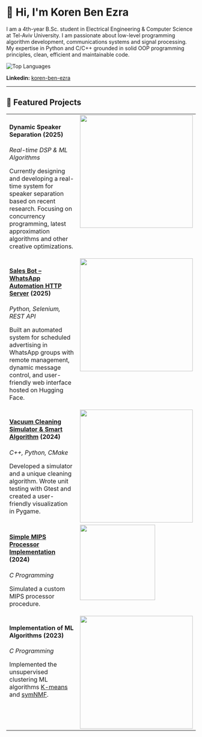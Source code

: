 # 👋 Hi, I'm Koren Ben Ezra

I am a 4th-year B.Sc. student in Electrical Engineering & Computer Science at Tel-Aviv University. I am passionate about low-level programming algorithm development, communications systems and signal processing. My expertise in Python and C/C++ grounded in solid OOP programming principles, clean, efficient and maintainable code.

![Top Languages](https://github-readme-stats.vercel.app/api/top-langs/?username=Koren-Ben-Ezra&layout=compact&theme=tokyonight)  

**Linkedin:** [koren-ben-ezra](https://www.linkedin.com/in/koren-ben-ezra/)  

---

## 🚀 Featured Projects

<table>
  <tr>
    <td valign="top" width="70%">
      <h4>Dynamic Speaker Separation (2025)</h4>
      <p><em>Real-time DSP &amp; ML Algorithms</em></p>
      <p>
        Currently designing and developing a real-time system for speaker separation based on recent research.
        Focusing on concurrency programming, latest approximation algorithms and other creative optimizations.
      </p>
    </td>
    <td valign="top" width="30%">
      <img src="![GLOSS](https://github.com/user-attachments/assets/51717a40-d59f-4684-bda3-57af1d9f2894)
" width="300">
    </td>
  </tr>
  <tr>
    <td valign="top" width="70%">
      <h4>
        <a href="https://github.com/Koren-Ben-Ezra/SalesBot-Doc">Sales Bot – WhatsApp Automation HTTP Server</a> (2025)
      </h4>
      <p><em>Python, Selenium, REST API</em></p>
      <p>
        Built an automated system for scheduled advertising in WhatsApp groups with remote management, dynamic message control, and user-friendly web interface hosted on Hugging Face.
      </p>
    </td>
    <td valign="top" width="30%">
      <img src="https://github.com/user-attachments/assets/289548da-7852-4fe5-98b3-311e7576076b" width="300">
    </td>
  </tr>
  <tr>
    <td valign="top" width="70%">
      <h4>
        <a href="https://github.com/Koren-Ben-Ezra/Smart-Vacuum-Cleaning-Sim">Vacuum Cleaning Simulator &amp; Smart Algorithm</a> (2024)
      </h4>
      <p><em>C++, Python, CMake</em></p>
      <p>
        Developed a simulator and a unique cleaning algorithm. Wrote unit testing with Gtest and created a user-friendly visualization in Pygame.
      </p>
    </td>
    <td valign="top" width="30%">
      <img src="https://github.com/user-attachments/assets/72f4e994-b8d8-4f7c-be33-c9343df4d8f0" width="300">
    </td>
  </tr>
  <tr>
    <td valign="top" width="70%">
      <h4>
        <a href="https://github.com/Koren-Ben-Ezra/Simple-Processor-Simulator">Simple MIPS Processor Implementation</a> (2024)
      </h4>
      <p><em>C Programming</em></p>
      <p>
        Simulated a custom MIPS processor procedure.
      </p>
    </td>
    <td valign="top" width="30%">
      <img src="https://github.com/user-attachments/assets/7671525b-0679-4655-bb8f-f98adb303946" height="200">
    </td>
  </tr>
  <tr>
    <td valign="top" width="70%">
      <h4>Implementation of ML Algorithms (2023)</h4>
      <p><em>C Programming</em></p>
      <p>
        Implemented the unsupervised clustering ML algorithms 
        <a href="https://github.com/Koren-Ben-Ezra/kmeans-algorithm">K-means</a> and 
        <a href="https://github.com/Koren-Ben-Ezra/symNMF-algorithm">symNMF</a>.
      </p>
    </td>
    <td valign="top" width="30%">
      <img src="![image](https://github.com/user-attachments/assets/2c29bfe8-87fc-493c-9151-5914fbda15bc)
" width="300">
    </td>
  </tr>
</table>
